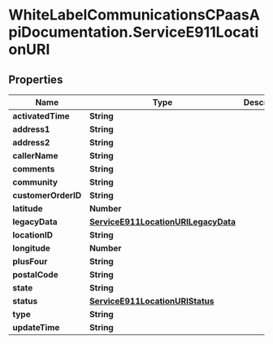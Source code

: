# WhiteLabelCommunicationsCPaasApiDocumentation.ServiceE911LocationURI

## Properties

Name | Type | Description | Notes
------------ | ------------- | ------------- | -------------
**activatedTime** | **String** |  | [optional] 
**address1** | **String** |  | [optional] 
**address2** | **String** |  | [optional] 
**callerName** | **String** |  | [optional] 
**comments** | **String** |  | [optional] 
**community** | **String** |  | [optional] 
**customerOrderID** | **String** |  | [optional] 
**latitude** | **Number** |  | [optional] 
**legacyData** | [**ServiceE911LocationURILegacyData**](ServiceE911LocationURILegacyData.md) |  | [optional] 
**locationID** | **String** |  | [optional] 
**longitude** | **Number** |  | [optional] 
**plusFour** | **String** |  | [optional] 
**postalCode** | **String** |  | [optional] 
**state** | **String** |  | [optional] 
**status** | [**ServiceE911LocationURIStatus**](ServiceE911LocationURIStatus.md) |  | [optional] 
**type** | **String** |  | [optional] 
**updateTime** | **String** |  | [optional] 


